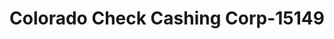 ---
f_zip-code: 39150
f_state-code: MS
title: Colorado Check Cashing Corp-15149
f_phone: 601-437-8771
f_city-only: Port Gibson
f_address: 1008 Main Street Port Gibson
f_location-unique-id: '15149'
slug: colorado-check-cashing-corp-15149
updated-on: '2024-05-30T13:46:58.046Z'
created-on: '2024-05-30T13:36:59.803Z'
published-on: '2024-05-30T13:54:32.469Z'
f_city-state: cms/city/port-gibson-ms.md
f_company: cms/company/colorado-check-cashing-corp.md
f_state: cms/state/mississippi.md
layout: '[payday-loan].html'
tags: payday-loan
---
